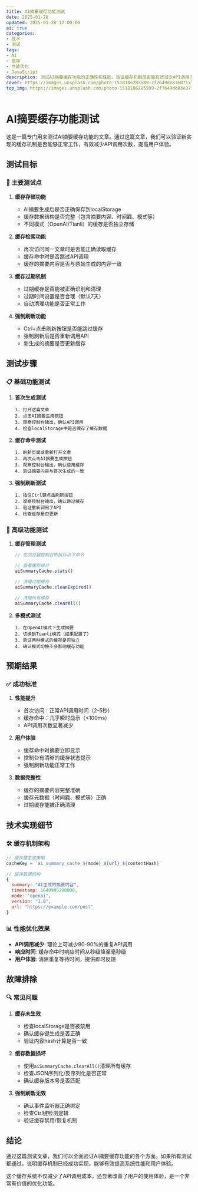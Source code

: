 ```yaml
---
title: AI摘要缓存功能测试
date: 2025-01-28
updated: 2025-01-28 12:00:00
ai: true
categories:
- 技术
- 测试
tags:
- AI
- 缓存
- 性能优化
- JavaScript
description: 测试AI摘要缓存功能的正确性和性能，验证缓存机制是否能有效减少API调用次数
cover: https://images.unsplash.com/photo-1518186285589-2f7649de83e0?ixlib=rb-4.0.3&auto=format&fit=crop&w=2070&q=80
top_img: https://images.unsplash.com/photo-1518186285589-2f7649de83e0?ixlib=rb-4.0.3&auto=format&fit=crop&w=2070&q=80
---
```


# AI摘要缓存功能测试

这是一篇专门用来测试AI摘要缓存功能的文章。通过这篇文章，我们可以验证新实现的缓存机制是否能够正常工作，有效减少API调用次数，提高用户体验。

## 测试目标

### 🎯 **主要测试点**

1. **缓存存储功能**
   - AI摘要生成后是否正确保存到localStorage
   - 缓存数据结构是否完整（包含摘要内容、时间戳、模式等）
   - 不同模式（OpenAI/Tianli）的缓存是否独立存储

2. **缓存检索功能**
   - 再次访问同一文章时是否能正确读取缓存
   - 缓存命中时是否跳过API调用
   - 缓存的摘要内容是否与原始生成的内容一致

3. **缓存过期机制**
   - 过期缓存是否能被正确识别和清理
   - 过期时间设置是否合理（默认7天）
   - 自动清理功能是否正常工作

4. **强制刷新功能**
   - Ctrl+点击刷新按钮是否能跳过缓存
   - 强制刷新后是否重新调用API
   - 新生成的摘要是否更新缓存

## 测试步骤

### 📋 **基础功能测试**

1. **首次生成测试**
   ```
   1. 打开这篇文章
   2. 点击AI摘要生成按钮
   3. 观察控制台输出，确认API调用
   4. 检查localStorage中是否保存了缓存数据
   ```

2. **缓存命中测试**
   ```
   1. 刷新页面或重新打开文章
   2. 再次点击AI摘要生成按钮
   3. 观察控制台输出，确认使用缓存
   4. 验证摘要内容与首次生成的一致
   ```

3. **强制刷新测试**
   ```
   1. 按住Ctrl键点击刷新按钮
   2. 观察控制台输出，确认跳过缓存
   3. 验证重新调用了API
   4. 检查缓存是否更新
   ```

### 🔧 **高级功能测试**

1. **缓存管理测试**
   ```javascript
   // 在浏览器控制台中执行以下命令
   
   // 查看缓存统计
   aiSummaryCache.stats()
   
   // 清理过期缓存
   aiSummaryCache.cleanExpired()
   
   // 清理所有缓存
   aiSummaryCache.clearAll()
   ```

2. **多模式测试**
   ```
   1. 在OpenAI模式下生成摘要
   2. 切换到Tianli模式（如果配置了）
   3. 验证两种模式的缓存是否独立
   4. 确认模式切换不会影响缓存功能
   ```

## 预期结果

### ✅ **成功标准**

1. **性能提升**
   - 首次访问：正常API调用时间（2-5秒）
   - 缓存命中：几乎瞬时显示（<100ms）
   - API调用次数显著减少

2. **用户体验**
   - 缓存命中时摘要立即显示
   - 控制台有清晰的缓存状态提示
   - 强制刷新功能正常工作

3. **数据完整性**
   - 缓存的摘要内容完整准确
   - 缓存元数据（时间戳、模式等）正确
   - 过期缓存能被正确清理

## 技术实现细节

### 🛠️ **缓存机制架构**

```javascript
// 缓存键生成策略
cacheKey = `ai_summary_cache_${mode}_${url}_${contentHash}`

// 缓存数据结构
{
  summary: "AI生成的摘要内容",
  timestamp: 1640995200000,
  mode: "openai",
  version: "1.0",
  url: "https://example.com/post"
}
```

### 📊 **性能优化效果**

- **API调用减少**: 理论上可减少80-90%的重复API调用
- **响应时间**: 缓存命中时响应时间从秒级降至毫秒级
- **用户体验**: 消除重复等待时间，提供即时反馈

## 故障排除

### 🔍 **常见问题**

1. **缓存未生效**
   - 检查localStorage是否被禁用
   - 确认缓存键生成是否正确
   - 验证内容hash计算是否一致

2. **缓存数据损坏**
   - 使用`aiSummaryCache.clearAll()`清理所有缓存
   - 检查JSON序列化/反序列化是否正常
   - 确认缓存版本号是否匹配

3. **强制刷新无效**
   - 确认事件监听器正确绑定
   - 检查Ctrl键检测逻辑
   - 验证缓存禁用/恢复机制

## 结论

通过这篇测试文章，我们可以全面验证AI摘要缓存功能的各个方面。如果所有测试都通过，说明缓存机制已经成功实现，能够有效提高系统性能和用户体验。

这个缓存系统不仅减少了API调用成本，还显著改善了用户的使用体验，是一个非常有价值的优化功能。

